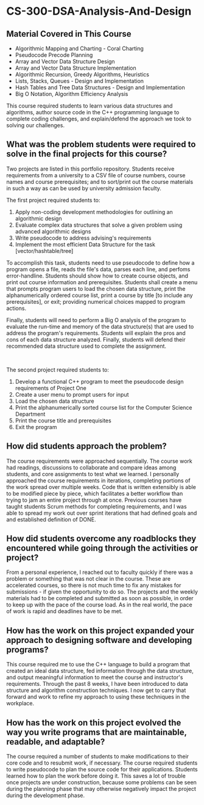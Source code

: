 # CS-300-DSA-Analysis-And-Design

<h2>Material Covered in This Course</h2>
<ul>
  <li>Algorithmic Mapping and Charting - Coral Charting</li>
  <li>Pseudocode Precode Planning</li>
  <li>Array and Vector Data Structure Design</li>
  <li>Array and Vector Data Structure Implementation</li>
  <li>Algorithmic Recursion, Greedy Algorithms, Heuristics</li>
  <li>Lists, Stacks, Queues - Design and Implementation</li>
  <li>Hash Tables and Tree Data Structures - Design and Implementation</li>
  <li>Big O Notation, Algorithm Efficiency Analysis</li>
</ul>
  <p>This course required students to learn various data structures and algorithms, author source code in the C++ programming language to complete coding challenges,   and explain/defend the approach we took to solving our challenges.</p>

<h2>What was the problem students were required to solve in the final projects for this course?</h2>
  <p>Two projects are listed in this portfolio repository. Students receive requirements from a university to a CSV file of course numbers, course names and course prerequisites; and to sort/print out the course materials in such a way as can be used by university admission faculty.</p> 
  <p>The first project required students to:</p>
  <ol>
    <li>Apply non-coding development methodologies for outlining an algorithmic design</li>
    <li>Evaluate complex data structures that solve a given problem using advanced algorithmic designs</li>
    <li>Write pseudocode to address advising's requirements</li>
    <li>Implement the most efficient Data Structure for the task [vector/hashtable/tree]</li>
  </ol>
  <p>To accomplish this task, students need to use pseudocode to define how a program opens a file, reads the file's data, parses each line, and perfoms error-handline. Students should show how to create course objects, and print out course information and prerequisites. Students shall create a menu that prompts program users to load the chosen data structure, print the alphanumerically ordered course list, print a course by title [to include any prerequisites], or exit; providing numerical choices mapped to program actions.</p>
  <p>Finally, students will need to perform a Big O analysis of the program to evaluate the run-time and memory of the data structure(s) that are used to address the program's requirements. Students will explain the pros and cons of each data structure analyzed. Finally, students will defend their recommended data structure used to complete the assignment.</p>
  <br>
  <p>The second project required students to:</p>
  <ol>
    <li>Develop a functional C++ program to meet the pseudocode design requirements of Project One</li>
    <li>Create a user menu to prompt users for input</li>
    <li>Load the chosen data structure</li>
    <li>Print the alphanumerically sorted course list for the Computer Science Department</li>
    <li>Print the course title and prerequisites</li>
    <li>Exit the program</li>
  </ol>
  
<h2>How did students approach the problem?</h2>
<p>The course requirements were approached sequentially. The course work had readings, discussions to collaborate and compare ideas among students, and core assignments to test what we learned. I personally approached the course requirements in iterations, completing portions of the work spread over multiple weeks. Code that is written extensibly is able to be modified piece by piece, which facilitates a better workflow than trying to jam an entire project through at once. Previous courses have taught students Scrum methods for completing requirements, and I was able to spread my work out over sprint iterations that had defined goals and and established definition of DONE.</p>

<h2>How did students overcome any roadblocks they encountered while going through the activities or project?</h2>
<p>From a personal experience, I reached out to faculty quickly if there was a problem or something that was not clear in the course. These are accelerated courses, so there is not much time to fix any mistakes for submissions - if given the opportunity to do so. The projects and the weekly materials had to be completed and submitted as soon as possible, in order to keep up with the pace of the course load. As in the real world, the pace of work is rapid and deadlines have to be met.</p>

<h2>How has the work on this project expanded your approach to designing software and developing programs?</h2>
<p>This course required me to use the C++ language to build a program that created an ideal data structure, fed information through the data structure, and output meaningful information to meet the course and instructor's requirements. Through the past 8 weeks, I have been introduced to data structure and algorithm construction techniques. I now get to carry that forward and work to refine my approach to using these techniques in the workplace.</p>

<h2>How has the work on this project evolved the way you write programs that are maintainable, readable, and adaptable?</h2>
<p>The course required a number of students to make modifications to their core code and to resubmit work, if necessary. The course required students to write pseudocode to plan the source code for their applications. Students learned how to plan the work before doing it. This saves a lot of trouble once projects are under construction, because some problems can be seen during the planning phase that may otherwise negatively impact the project during the development phase.</p>
